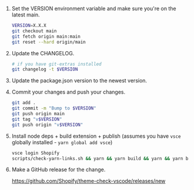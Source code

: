 1.  Set the VERSION environment variable and make sure you're on the latest main.

    ```bash
    VERSION=X.X.X
    git checkout main
    git fetch origin main:main
    git reset --hard origin/main
    ```

2.  Update the CHANGELOG.

    ```bash
    # if you have git-extras installed
    git changelog -t $VERSION
    ```

1.  Update the package.json version to the newest version.

2.  Commit your changes and push your changes.

    ```bash
    git add .
    git commit -m "Bump to $VERSION"
    git push origin main
    git tag "v$VERSION"
    git push origin "v$VERSION"
    ```

3.  Install node deps + build extension + publish (assumes you have `vsce` globally installed - `yarn global add vsce`)

    ```bash
    vsce login Shopify
    scripts/check-yarn-links.sh && yarn && yarn build && yarn && yarn build && vsce publish $VERSION
    ```

4.  Make a GitHub release for the change.

    https://github.com/Shopify/theme-check-vscode/releases/new
